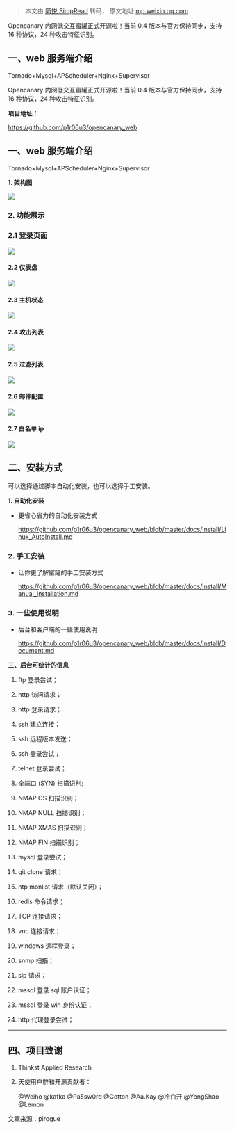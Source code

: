 > 本文由 [简悦 SimpRead](http://ksria.com/simpread/) 转码， 原文地址 [mp.weixin.qq.com](https://mp.weixin.qq.com/s?__biz=MzAxMjE3ODU3MQ==&mid=2650451948&idx=2&sn=66af6da07a1302beaa8c1bc7c4dcabd1&chksm=83bbca08b4cc431e653aedfb0df50205faa11b05ef92c70f200f710e96323c9682099b0e7f97&scene=21#wechat_redirect)

Opencanary 内网低交互蜜罐正式开源啦！当前 0.4 版本与官方保持同步，支持 16 种协议，24 种攻击特征识别。

**一、web 服务端介绍**
---------------

Tornado+Mysql+APScheduler+Nginx+Supervisor

Opencanary 内网低交互蜜罐正式开源啦！当前 0.4 版本与官方保持同步，支持 16 种协议，24 种攻击特征识别。

**项目地址：**

https://github.com/p1r06u3/opencanary_web

**一、web 服务端介绍**
---------------

Tornado+Mysql+APScheduler+Nginx+Supervisor

**1. 架构图**

![](https://mmbiz.qpic.cn/mmbiz_png/KaIhAQv58jCOialoR9Q0dSsTAvLEWapwd5JGmzEevE8pqjAlyFqKavDvCSAaEqLz7XOXGvEIibb1Bd159dzMx8KA/640?wx_fmt=png)

### **2. 功能展示**

### **2.1 登录页面**

![](https://mmbiz.qpic.cn/mmbiz_png/KaIhAQv58jCOialoR9Q0dSsTAvLEWapwdXjIR96oVuQQ4oQHcQvicmTwMicLZQ2FmIibGbkQezhIIr0QURZMTcWiaFg/640?wx_fmt=png)

#### **2.2 仪表盘**

![](https://mmbiz.qpic.cn/mmbiz_png/KaIhAQv58jCOialoR9Q0dSsTAvLEWapwd72jktJ4M5pImzO5VIMUSnWbdiapml52yx9xax8AHlkue5C5Sha47vAg/640?wx_fmt=png)

#### **2.3 主机状态**

![](https://mmbiz.qpic.cn/mmbiz_png/KaIhAQv58jCOialoR9Q0dSsTAvLEWapwd2xxEphU1f0UlnLhXBJyhPKicvRsVqBCq2EzSaM3f2tzibZicXVtiahAAIw/640?wx_fmt=png)

#### **2.4 攻击列表**

![](https://mmbiz.qpic.cn/mmbiz_png/KaIhAQv58jCOialoR9Q0dSsTAvLEWapwdznnGjUaiaK5BhtaGiaqibuBUqlEfqmAypYcqm3XJycV0fE7zfgp9210rA/640?wx_fmt=png)

#### **2.5 过滤列表**

![](https://mmbiz.qpic.cn/mmbiz_png/KaIhAQv58jCOialoR9Q0dSsTAvLEWapwd4v4eexcE8k0icBZTRNgaiaT3uU8nTp3qOOWnxxz5gvfaNjgib1DfNMtSQ/640?wx_fmt=png)

#### **2.6 邮件配置**

![](https://mmbiz.qpic.cn/mmbiz_png/KaIhAQv58jCOialoR9Q0dSsTAvLEWapwdIkGnHe5IXwzXARY5xsol8GBV58mUa7Fr6wutSxz0H7rtIH4wRvAuzA/640?wx_fmt=png)

#### **2.7 白名单 ip**

![](https://mmbiz.qpic.cn/mmbiz_png/KaIhAQv58jCOialoR9Q0dSsTAvLEWapwdVHyp9P6RODYOplaKGy1vNGQc40a08RPGfDEMs4jVgib7xAeOm9nZkSA/640?wx_fmt=png)

**二、安装方式**
----------

可以选择通过脚本自动化安装，也可以选择手工安装。

**1. 自动化安装**

*   更省心省力的自动化安装方式
    
    https://github.com/p1r06u3/opencanary_web/blob/master/docs/install/Linux_AutoInstall.md  
    

### 2. 手工安装

*   让你更了解蜜罐的手工安装方式
    
    https://github.com/p1r06u3/opencanary_web/blob/master/docs/install/Manual_Installation.md  
    

### **3. 一些使用说明**

*   后台和客户端的一些使用说明
    
    https://github.com/p1r06u3/opencanary_web/blob/master/docs/install/Document.md
    

**三、后台可统计的信息**

1.  ftp 登录尝试；
    
2.  http 访问请求；
    
3.  http 登录请求；
    
4.  ssh 建立连接；
    
5.  ssh 远程版本发送；
    
6.  ssh 登录尝试；
    
7.  telnet 登录尝试；
    
8.  全端口 (SYN) 扫描识别;
    
9.  NMAP OS 扫描识别；
    
10.  NMAP NULL 扫描识别；
    
11.  NMAP XMAS 扫描识别；
    
12.  NMAP FIN 扫描识别；
    
13.  mysql 登录尝试；
    
14.  git clone 请求；
    
15.  ntp monlist 请求（默认关闭）；
    
16.  redis 命令请求；
    
17.  TCP 连接请求；
    
18.  vnc 连接请求；
    
19.  windows 远程登录；
    
20.  snmp 扫描；
    
21.  sip 请求；
    
22.  mssql 登录 sql 账户认证；
    
23.  mssql 登录 win 身份认证；
    
24.  http 代理登录尝试；
    

  

---

**四、项目致谢**
----------

1.  Thinkst Applied Research
    
2.  天使用户群和开源贡献者：
    
    @Weiho @kafka @Pa5sw0rd @Cotton @Aa.Kay @冷白开 @YongShao @Lemon
    

文章来源：pirogue